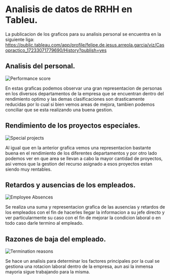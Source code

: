 # Analisis de datos de RRHH en Tableu.

La publicacion de los graficos para su analisis personal se encuentra en la siguiente liga:
https://public.tableau.com/app/profile/felipe.de.jesus.arreola.garcia/viz/Casopractico_17233071779690/History?publish=yes

## Analisis del personal.

![Performance score](https://github.com/user-attachments/assets/ec070f55-2a95-4824-95b5-75753005b39b)

En estas graficas podemos observar una gran representacion de personas en los diversos departamentos de la empresa que se encuentran dentro del rendimiento optimo y las demas clasificaciones son drasticamente reducidas por lo cual si bien vemos areas de mejora, tambien podemos conciliar que se esta realizando una buena gestion.

## Rendimiento de los proyectos especiales.

![Special projects](https://github.com/user-attachments/assets/780c47e3-56c0-4f5d-88b1-83b8db390d6b)

Al igual que en la anterior grafica vemos una representacion bastante buena en el rendimiento de los diferentes departamentos y por otro lado podemos ver en que area se llevan a cabo la mayor cantidad de proyectos, asi vemos que la gestion del recurso asignado a esos proyectos estan siendo muy rentables.

## Retardos y ausencias de los empleados.

![Employee Absences](https://github.com/user-attachments/assets/893e0f0f-f715-46e6-8e53-9e0a52a2c297)

Se realiza una suma y representacion grafica de las ausencias y retardos de los empleados con el fin de hacerles llegar la informacion a su jefe directo y ver particularmente su caso con el fin de mejorar la condicion laboral o en todo caso darle termino al empleado.

## Razones de baja del empleado.

![Termination reasons](https://github.com/user-attachments/assets/c9712e3d-faa8-43ee-84bd-1fcc2d7c628c)

Se hace un analisis para determinar los factores principales por la cual se gestiona una rotacion laboral dentro de la empresa, aun asi la inmensa mayoria sigue trabajando para la misma.
